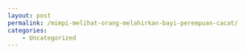 ```yaml
---
layout: post
permalink: /mimpi-melihat-orang-melahirkan-bayi-perempuan-cacat/
categories:
    - Uncategorized
---
```


